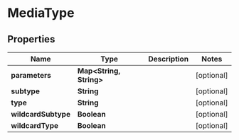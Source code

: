 
# MediaType

## Properties
Name | Type | Description | Notes
------------ | ------------- | ------------- | -------------
**parameters** | **Map&lt;String, String&gt;** |  |  [optional]
**subtype** | **String** |  |  [optional]
**type** | **String** |  |  [optional]
**wildcardSubtype** | **Boolean** |  |  [optional]
**wildcardType** | **Boolean** |  |  [optional]



